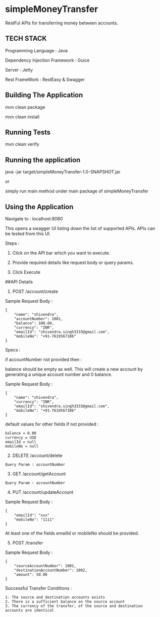 # simpleMoneyTransfer

RestFul APIs for transferring money between accounts.

## TECH STACK

Programming Language : Java

Dependency Injection Framework : Guice

Server : Jetty

Rest FrameWork : RestEasy & Swagger

## Building The Application

mvn clean package

mvn clean install

## Running Tests

mvn clean verify

## Running the application

java -jar target/simpleMoneyTransfer-1.0-SNAPSHOT.jar

or

simply run main method under main package of simpleMoneyTransfer

## Using the Application

Navigate to : localhost:8080

This opens a swagger UI listing down the list of supported APIs.
APIs can be tested from this UI. 

Steps :
1. Click on the API bar which you want to execute.

2. Provide required details like request body or query params.

3. Click Execute


##API Details
1. POST /account/create

Sample Request Body : 
````
{
	"name": "shivendra",
	"accountNumber": 1001,
	"balance": 100.00,
	"currency": "INR",
	"emailId": "shivendra.singh3333@gmail.com",
	"mobileNo": "+91-7619567106"
}
````
Specs :

if accountNumber not provided then :

balance should be empty as well.
This will create a new account by generating a unique 
account number and 0 balance.

Sample Request Body :
````
{
	"name": "shivendra",
	"currency": "INR",
	"emailId": "shivendra.singh3333@gmail.com",
	"mobileNo": "+91-7619567106"
}
````

default values for other fields if not provided :
````
balance = 0.00
currency = USD
emailId = null
mobileNo = null
````

2. DELETE /account/delete

````
Query Param : accountNumber
````
3. GET /account​/getAccount

````
Query Param : accountNumber
````
4. PUT /account/updateAccount

Sample Request Body : 
````
{
	"emailId": "xxx"
	"mobileNo": "1111"
}
````
At least one of the fields emailId or mobileNo should be provided.

5. POST /transfer

Sample Request Body :
````
{
	"sourceAccountNumber": 1001,
	"destinationAccountNumber": 1002,
	"amount": 50.00
}
````
Successful Transfer Conditions :
````
1. The source and destination accounts exists
2. There is a sufficient balance on the source account
3. The currency of the transfer, of the source and destination accounts are identical
````